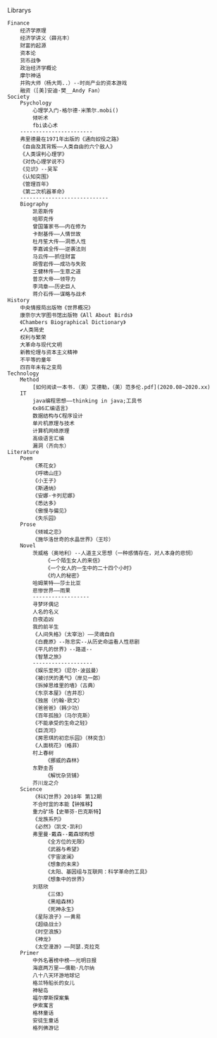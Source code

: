 Librarys

	Finance
		经济学原理
		经济学讲义（薛兆丰）
		财富的起源
		资本论
		货币战争
		政治经济学概论
		摩尔神话
		并购大师（杨大筠..）--时尚产业的资本游戏
		融资（[美]安迪·樊__Andy Fan）
	Society
		Psychology
			心理学入门-格尔德·米策尔.mobi()
			倾听术
			fbi读心术
		-----------------------
		弗里德曼在1971年出版的《通向奴役之路》
		《自由及其背叛——人类自由的六个敌人》
		《人类误判心理学》
		《对伪心理学说不》
		《见识》--吴军
		《认知突围》
		《管理百年》
		《第二次机器革命》
		----------------------------
		Biography
			凯恩斯传
			哈耶克传
			曾国藩家书——内在修为
			卡耐基传——人情世故
			杜月笙大传——洞悉人性
			李嘉诚全传——逆袭法则
			马云传——抓住财富
			胡雪岩传——成功与失败
			王健林传——生意之道
			普京大帝——领导力
			李鸿章——历史巨人
			蒋介石传——谋略与战术
	History
		中央情报局出版物《世界概况》
		康奈尔大学图书馆出版物《All About Birds》
		《Chambers Biographical Dictionary》
		✔人类简史
		权利与繁荣
		大革命与现代文明
		新教伦理与资本主义精神
		不平等的童年
		四百年未有之变局
	Technology
		Method
			[如何阅读一本书.（美）艾德勒，（美）范多伦.pdf](2020.08~2020.xx)
		IT
			java编程思想——thinking in java;工具书
			《x86汇编语言》
			数据结构与C程序设计
			单片机原理与技术
			计算机网络原理
			高级语言汇编
			漏洞（齐向东）
	Literature
		Poem
			《茶花女》
			《呼啸山庄》
			《小王子》
			《斯通纳》
			《安娜·卡列尼娜》
			《悉达多》
			《傲慢与偏见》
			《失乐园》		
		Prose	
			《倾城之恋》
			《施华洛世奇的水晶世界》（王珍）
		Novel	
			茨威格（奥地利）--人道主义思想（一种感情存在，对人本身的悲悯）
				《一个陌生女人的来信》
				《一个女人的一生中的二十四个小时》
				《灼人的秘密》
			哈姆莱特——莎士比亚
			悲惨世界——雨果
			------------------
			寻梦环偶记
			人名的名义
			白夜追凶
			我的前半生
			《人间失格》（太宰治）——灵魂自白
			《白鹿原》--陈忠实--从历史命运看人性悲剧
			《平凡的世界》--路遥--
			《智慧之旅》
			-------------------
			《娱乐至死》（尼尔·波兹曼）
			《被讨厌的勇气》（岸见一郎）
			《拆掉思维里的墙》（古典）
			《东京本屋》（吉井忍）
			《独居（约翰·欧文）
			《爸爸爸》（韩少功）
			《百年孤独》（马尔克斯）
			《不能承受的生命之轻》
			《巨流河》
			《房思琪的初恋乐园》（林奕含）
			《人面桃花》（格菲）
			村上春树
				《挪威的森林》
			东野圭吾
				《解忧杂货铺》
			芥川龙之介
		Science
			《科幻世界》2018年 第12期
			不合时宜的本能【钟推移】
			重力矿场【史蒂芬·巴克斯特】
			《龙族系列》
			《必然》（凯文·凯利）
			弗里曼·戴森--戴森球构想
				《全方位的无限》
				《武器与希望》
				《宇宙波澜》
				《想象的未来》
				《太阳、基因组与互联网：科学革命的工具》
				《想象中的世界》
			刘慈欣
				《三体》
				《黑暗森林》
				《死神永生》
			《星际浪子》——黄易
			《超级战士》
			《时空浪族》
			《神龙》
			《太空漫游》——阿瑟.克拉克
		Primer
			中外名著榜中榜——光明日报
			海底两万里——儒勒·凡尔纳
			八十八天环游地球记
			格兰特船长的女儿
			神秘岛
			福尔摩斯探案集
			伊索寓言
			格林童话
			安徒生童话
			格列佛游记

		
